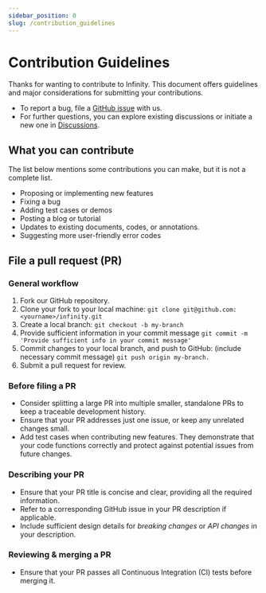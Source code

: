 ```yaml
---
sidebar_position: 0
slug: /contribution_guidelines
---
```


# Contribution Guidelines

Thanks for wanting to contribute to Infinity. This document offers guidelines and major considerations for submitting your contributions. 

- To report a bug, file a [GitHub issue](https://github.com/infiniflow/infinity/issues/new/choose) with us.
- For further questions, you can explore existing discussions or initiate a new one in [Discussions](https://github.com/orgs/infiniflow/discussions).


## What you can contribute

The list below mentions some contributions you can make, but it is not a complete list.

- Proposing or implementing new features
- Fixing a bug
- Adding test cases or demos
- Posting a blog or tutorial
- Updates to existing documents, codes, or annotations.
- Suggesting more user-friendly error codes

## File a pull request (PR)

### General workflow

1. Fork our GitHub repository.
2. Clone your fork to your local machine: 
`git clone git@github.com:<yourname>/infinity.git`
3. Create a local branch: 
`git checkout -b my-branch`
4. Provide sufficient information in your commit message
`git commit -m 'Provide sufficient info in your commit message'`
5. Commit changes to your local branch, and push to GitHub: (include necessary commit message)
`git push origin my-branch.`
6. Submit a pull request for review.

### Before filing a PR

- Consider splitting a large PR into multiple smaller, standalone PRs to keep a traceable development history. 
- Ensure that your PR addresses just one issue, or keep any unrelated changes small.
- Add test cases when contributing new features. They demonstrate that your code functions correctly and protect against potential issues from future changes.
### Describing your PR 

- Ensure that your PR title is concise and clear, providing all the required information.
- Refer to a corresponding GitHub issue in your PR description if applicable. 
- Include sufficient design details for *breaking changes* or *API changes* in your description.

### Reviewing & merging a PR
- Ensure that your PR passes all Continuous Integration (CI) tests before merging it.